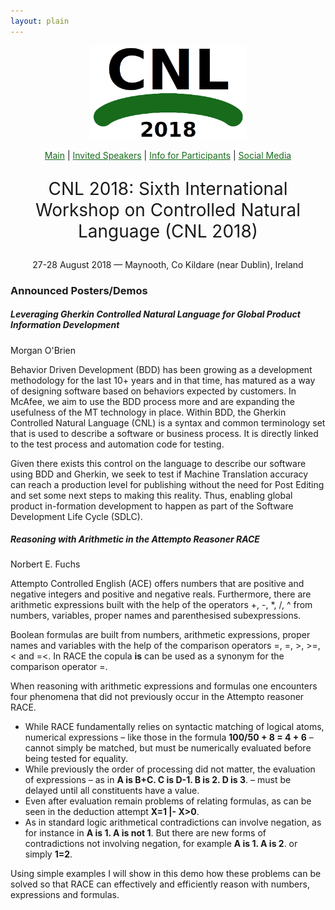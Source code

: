 ```yaml
---
layout: plain
---
```

<style>
a { color: #176B1B; }
#main_content a:hover { color: #30a030; }
</style>
<p align="middle"><img src="cnl2018logo.png" width="250"/></p>
<p class="tabs" align="middle">
<a href="cnl2018.html">Main</a> | <a href="cnl2018speakers.html">Invited Speakers</a>  | <a href="cnl2018info.html">Info for Participants</a> | <a href="cnl2018SM.html">Social Media</a>
</p>
<p align="middle" style="font-size:200%">CNL 2018: Sixth International Workshop on Controlled Natural Language (CNL 2018)</p>
<p align="middle">27-28 August 2018 — Maynooth, Co Kildare (near Dublin), Ireland</p>

### Announced Posters/Demos

##### Leveraging Gherkin Controlled Natural Language for Global Product Information Development

Morgan O'Brien
 
Behavior Driven Development (BDD) has been growing as a development methodology for the last 10+ years and in that time, has matured as a way of designing software based on behaviors expected by customers. In McAfee, we aim to use the BDD process more and are expanding the usefulness of the MT technology in place. Within BDD, the Gherkin Controlled Natural Language (CNL) is a syntax and common terminology set that is used to describe a software or business process. It is directly linked to the test process and automation code for testing.

Given there exists this control on the language to describe our software using BDD and Gherkin, we seek to test if Machine Translation accuracy can reach a production level for publishing without the need for Post Editing and set some next steps to making this reality. Thus, enabling global product in-formation development to happen as part of the Software Development Life Cycle (SDLC).


##### Reasoning with Arithmetic in the Attempto Reasoner RACE
Norbert E. Fuchs

Attempto Controlled English (ACE) offers numbers that are positive and negative integers and positive and negative reals. Furthermore, there are arithmetic expressions built with the help of the operators +, -, *, /, ^ from numbers, variables, proper names and parenthesised subexpressions.

Boolean formulas are built from numbers, arithmetic expressions, proper names and variables with the help of the comparison operators =, \=, >, >=, < and =<. In RACE the copula **is** can be used as a synonym for the comparison operator =.

When reasoning with arithmetic expressions and formulas one encounters four phenomena that did not previously occur in the Attempto reasoner RACE.
+ While RACE fundamentally relies on syntactic matching of logical atoms, numerical expressions – like those in the formula **100/50 + 8 = 4 + 6** – cannot simply be matched, but must be numerically evaluated before being tested for equality.
+ While previously the order of processing did not matter, the evaluation of expressions – as in **A is B+C. C is D-1. B is 2. D is 3**. – must be delayed until all constituents have a value.
+ Even after evaluation remain problems of relating formulas, as can be seen in the deduction attempt **X=1 \|- X>0**.
+ As in standard logic arithmetical contradictions can involve negation, as for instance in **A is 1. A is not 1**. But there are new forms of contradictions not involving negation, for example **A is 1. A is 2**. or simply **1=2**.

Using simple examples I will show in this demo how these problems can be solved so that RACE can effectively and efficiently reason with numbers, expressions and formulas.
